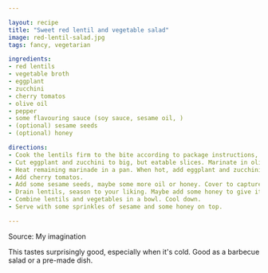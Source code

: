 ```yaml
---

layout: recipe
title: "Sweet red lentil and vegetable salad"
image: red-lentil-salad.jpg
tags: fancy, vegetarian

ingredients:
- red lentils
- vegetable broth
- eggplant
- zucchini
- cherry tomatos
- olive oil
- pepper
- some flavouring sauce (soy sauce, sesame oil, )
- (optional) sesame seeds
- (optional) honey

directions:
- Cook the lentils firm to the bite according to package instructions, don't forget to add vegetable broth to the water.
- Cut eggplant and zucchini to big, but eatable slices. Marinate in olive oil, pepper and the flavouring sauce.
- Heat remaining marinade in a pan. When hot, add eggplant and zucchini and fry until golden brown.
- Add cherry tomatos.
- Add some sesame seeds, maybe some more oil or honey. Cover to capture heat.
- Drain lentils, season to your liking. Maybe add some honey to give it a sweet taste.
- Combine lentils and vegetables in a bowl. Cool down.
- Serve with some sprinkles of sesame and some honey on top.

---
```


Source: My imagination

This tastes surprisingly good, especially when it's cold.
Good as a barbecue salad or a pre-made dish.